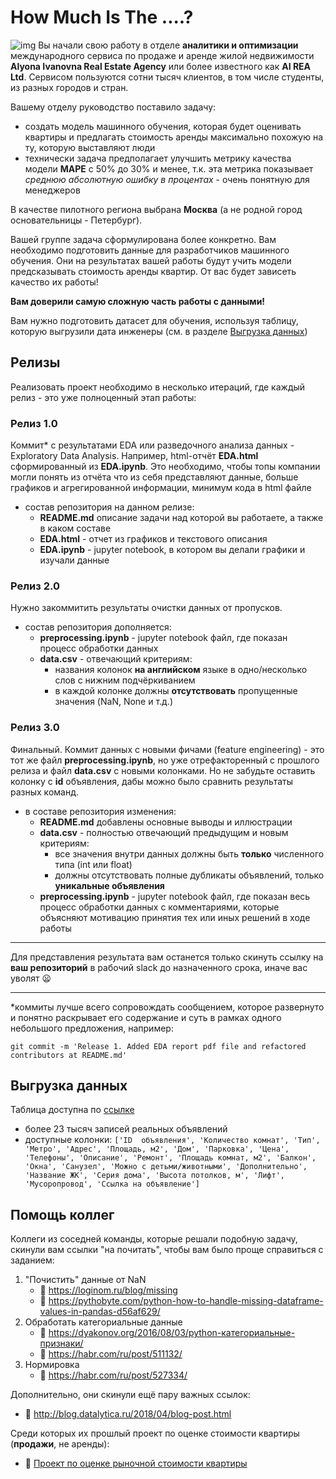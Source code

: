 # How Much Is The ....?

![img](img/text-to-image-generated-AAIREAltdLOGO.png)
Вы начали свою работу в отделе **аналитики и оптимизации** международного сервиса по продаже и аренде жилой недвижимости **Alyona Ivanovna Real Estate Agency** или более известного как **AI REA Ltd**. Сервисом пользуются сотни тысяч клиентов, в том числе студенты, из разных городов и стран.

Вашему отделу руководство поставило задачу: 
- создать модель машинного обучения, которая будет оценивать квартиры и предлагать стоимость аренды максимально похожую на ту, которую выставляют люди 
- технически задача предполагает улучшить метрику качества модели **MAPE** с 50% до 30% и менее, т.к. эта метрика показывает *среднюю абсолютную ошибку в процентах* - очень понятную для менеджеров

В качестве пилотного региона выбрана **Москва** (а не родной город основательницы - Петербург).

Вашей группе задача сформулирована более конкретно. Вам необходимо подготовить данные для разработчиков машинного обучения. Они на результатах вашей работы будут учить модели предсказывать стоимость аренды квартир. От вас будет зависеть качество их работы!

**Вам доверили самую сложную часть работы с данными!**

Вам нужно подготовить датасет для обучения, используя таблицу, которую выгрузили дата инженеры (см. в разделе [Выгрузка данных](#выгрузка-данных))


## Релизы 

Реализовать проект необходимо в несколько итераций, где каждый релиз - это уже полноценный этап работы:

### **Релиз 1.0**
Коммит* с результатами EDA или разведочного анализа данных - Exploratory Data Analysis. Например, html-отчёт **EDA.html** сформированный из **EDA.ipynb**. Это необходимо, чтобы топы компании могли понять из отчёта что из себя представляют данные, больше графиков и агрегированной информации, минимум кода в html файле
- состав репозитория на данном релизе:
   - **README.md** описание задачи над которой вы работаете, а также в каком составе
   - **EDA.html** - отчет из графиков и текстового описания
   - **EDA.ipynb** - jupyter notebook, в котором вы делали графики и изучали данные

### **Релиз 2.0** 
Нужно закоммитить результаты очистки данных от пропусков.
- состав репозитория дополняется:
   - **preprocessing.ipynb** - jupyter notebook файл, где показан процесс обработки данных
   - **data.csv** - отвечающий критериям:
      - названия колонок **на английском** языке в одно/несколько слов с нижним подчёркиванием
      - в каждой колонке должны **отсутствовать** пропущенные значения (NaN, None и т.д.)

### **Релиз 3.0** 
Финальный. Коммит данных с новыми фичами (feature engineering) - это тот же файл **preprocessing.ipynb**, но уже отрефакторенный с прошлого релиза и файл **data.csv** c новыми колонками. Но не забудьте оставить колонку с **id** объявления, дабы можно было сравнить результаты разных команд.
- в составе репозитория изменения:
   - **README.md** добавлены основные выводы и иллюстрации
   - **data.csv** - полностью отвечающий предыдущим и новым критериям:
      - все значения внутри данных должны быть **только** численного типа (int или float)
      - должны отсутствовать полные дубликаты объявлений, только **уникальные объявления**
   - **preprocessing.ipynb** - jupyter notebook файл, где показан весь процесс обработки данных с комментариями, которые объясняют мотивацию принятия тех или иных решений в ходе работы
___

Для представления результата вам останется только скинуть ссылку на **ваш репозиторий** в рабочий slack до назначенного срока, иначе вас уволят 😦

___
*коммиты лучше всего сопровождать сообщением, которое развернуто и понятно раскрывает его содержание и суть в рамках одного небольшого предложения, например: 
```
git commit -m 'Release 1. Added EDA report pdf file and refactored contributors at README.md'
```

## Выгрузка данных

Таблица доступна по [ссылке](https://drive.google.com/drive/folders/1fiFYfUzHqdt8ASeYIprfGAWNXn4TAPfO?usp=sharing)
- более 23 тысяч записей реальных объявлений
- доступные колонки: `['ID  объявления', 'Количество комнат', 'Тип', 'Метро', 'Адрес',
       'Площадь, м2', 'Дом', 'Парковка', 'Цена', 'Телефоны', 'Описание',
       'Ремонт', 'Площадь комнат, м2', 'Балкон', 'Окна', 'Санузел',
       'Можно с детьми/животными', 'Дополнительно', 'Название ЖК',
       'Серия дома', 'Высота потолков, м', 'Лифт', 'Мусоропровод',
       'Ссылка на объявление']`

## Помощь коллег

Коллеги из соседней команды, которые решали подобную задачу, скинули вам ссылки "на почитать", чтобы вам было проще справиться с заданием:

1. "Почистить" данные от NaN 
   - 📝  https://loginom.ru/blog/missing
   - 📝  https://pythobyte.com/python-how-to-handle-missing-dataframe-values-in-pandas-d56af629/
2. Обработать категориальные данные
   - 📝  https://dyakonov.org/2016/08/03/python-категориальные-признаки/
   - 📝  https://habr.com/ru/post/511132/
3. Нормировка
   - 📝  https://habr.com/ru/post/527334/

Дополнительно, они скинули ещё пару важных ссылок:
- 📝 http://blog.datalytica.ru/2018/04/blog-post.html

Среди которых их прошлый проект по оценке стоимости квартиры (**продажи**, не аренды): 
- 🐍 [Проект по оценке рыночной стоимости квартиры](https://github.com/maksimkuragin/Kvocenshik)


